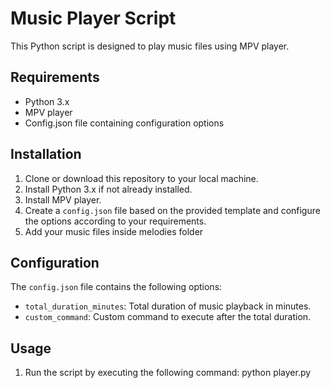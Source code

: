 # Music Player Script

This Python script is designed to play music files using MPV player.

## Requirements

- Python 3.x
- MPV player
- Config.json file containing configuration options

## Installation

1. Clone or download this repository to your local machine.
2. Install Python 3.x if not already installed.
3. Install MPV player.
4. Create a `config.json` file based on the provided template and configure the options according to your requirements.
5. Add your music files inside melodies folder

## Configuration

The `config.json` file contains the following options:

- `total_duration_minutes`: Total duration of music playback in minutes.
- `custom_command`: Custom command to execute after the total duration.

## Usage

1. Run the script by executing the following command: python player.py

